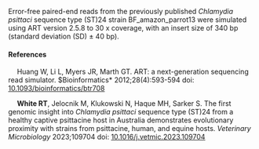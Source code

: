 Error-free paired-end reads from the previously published _Chlamydia psittaci_ sequence type (ST)24 strain BF_amazon_parrot13 were simulated using ART version 2.5.8 to 30 x coverage, with an insert size of 340 bp (standard deviation (SD) ± 40 bp). 

#### References

&emsp; Huang W, Li L, Myers JR, Marth GT. ART: a next-generation sequencing read simulator. $Bioinformatics* 2012;28(4):593-594 doi: [10.1093/bioinformatics/btr708](https://doi.org/10.1093/bioinformatics/btr708)

&emsp; **White RT**, Jelocnik M, Klukowski N, Haque MH, Sarker S. The first genomic insight into *Chlamydia psittaci* sequence type (ST)24 from a healthy captive psittacine host in Australia demonstrates evolutionary proximity with strains from psittacine, human, and equine hosts. *Veterinary Microbiology* 2023;109704 doi: [10.1016/j.vetmic.2023.109704](https://doi.org/10.1016/j.vetmic.2023.109704)
